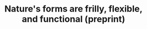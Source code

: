 ---
category: 'publication'
title: "Nature's forms are frilly, flexible, and functional (preprint)"
authors: ['Kenneth Yamamoto', 'TS', 'Erik Struckmeyer', 'John Gemmer', 'Shankar Venkataramani']
journal: 'ArXiv, cond-mat.soft, math.DG, nlin.PS'
year: '2021'
link: 'https://arxiv.org/abs/2103.10509'
---